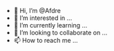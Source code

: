 - 👋 Hi, I’m @Afdre
- 👀 I’m interested in ...
- 🌱 I’m currently learning ...
- 💞️ I’m looking to collaborate on ...
- 📫 How to reach me ...

<!---
Afdre/Afdre is a ✨ special ✨ repository because its `README.md` (this file) appears on your GitHub profile.
You can click the Preview link to take a look at your changes.
--->
